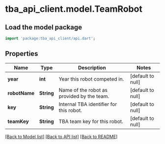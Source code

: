 # tba_api_client.model.TeamRobot

## Load the model package

```dart
import 'package:tba_api_client/api.dart';
```

## Properties

| Name          | Type       | Description                                | Notes             |
| ------------- | ---------- | ------------------------------------------ | ----------------- |
| **year**      | **int**    | Year this robot competed in.               | [default to null] |
| **robotName** | **String** | Name of the robot as provided by the team. | [default to null] |
| **key**       | **String** | Internal TBA identifier for this robot.    | [default to null] |
| **teamKey**   | **String** | TBA team key for this robot.               | [default to null] |

[[Back to Model list]](../README.md#documentation-for-models) [[Back to API list]](../README.md#documentation-for-api-endpoints) [[Back to README]](../README.md)
